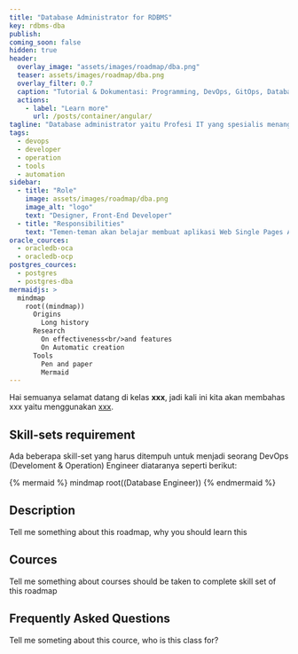 ```yaml
---
title: "Database Administrator for RDBMS"
key: rdbms-dba
publish: 
coming_soon: false
hidden: true
header:
  overlay_image: "assets/images/roadmap/dba.png"
  teaser: assets/images/roadmap/dba.png
  overlay_filter: 0.7
  caption: "Tutorial & Dokumentasi: Programming, DevOps, GitOps, Database, & Servers"
  actions:
    - label: "Learn more"
      url: /posts/container/angular/
tagline: "Database administrator yaitu Profesi IT yang spesialis menangani Software untuk menyimpan dan meng-organiasi data, contohnya seperti Oracle Database, PostgreSQL, MySQL dan lain-lain."
tags:
  - devops
  - developer
  - operation
  - tools
  - automation
sidebar:
  - title: "Role"
    image: assets/images/roadmap/dba.png
    image_alt: "logo"
    text: "Designer, Front-End Developer"
  - title: "Responsibilities"
    text: "Temen-teman akan belajar membuat aplikasi Web Single Pages Application (SPA) system dengan menggunakan Angular Framework"
oracle_cources:
  - oracledb-oca
  - oracledb-ocp
postgres_cources:
  - postgres
  - postgres-dba
mermaidjs: >
  mindmap
    root((mindmap))
      Origins
        Long history
      Research
        On effectiveness<br/>and features
        On Automatic creation            
      Tools
        Pen and paper
        Mermaid
---
```


Hai semuanya selamat datang di kelas **xxx**, jadi kali ini kita akan membahas xxx yaitu menggunakan [xxx](link). 

<!--more-->

## Skill-sets requirement

Ada beberapa skill-set yang harus ditempuh untuk menjadi seorang DevOps (Develoment & Operation) Engineer diataranya seperti berikut:

{% mermaid %}
mindmap
  root((Database Engineer))
{% endmermaid %}

## Description

Tell me something about this roadmap, why you should learn this

## Cources

Tell me something about courses should be taken to complete skill set of this roadmap

## Frequently Asked Questions

Tell me someting about this cource, who is this class for?